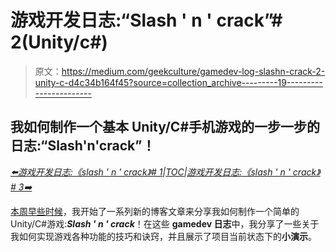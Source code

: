 # 游戏开发日志:“Slash ' n ' crack”# 2(Unity/c#)

> 原文：<https://medium.com/geekculture/gamedev-log-slashn-crack-2-unity-c-d4c34b164f45?source=collection_archive---------19----------------------->

## 我如何制作一个基本 Unity/C#手机游戏的一步一步的日志:“Slash'n'crack”！

[*⬅️游戏开发日志:《slash ' n ' crack》# 1*](/geekculture/gamedev-log-slashn-crack-1-unity-c-f2ef695dc5e6)*|*[*TOC*](https://mina-pecheux.medium.com/gamedev-log-slashn-crack-unity-c-9d18e73c5df9)*|*[*游戏开发日志:《slash ' n ' crack》# 3➡️*](https://mina-pecheux.medium.com/gamedev-log-slashn-crack-3-unity-c-8e1c7b5ac720)

[本周早些时候](/geekculture/gamedev-log-slashn-crack-1-unity-c-f2ef695dc5e6)，我开始了一系列新的博客文章来分享我如何制作一个简单的 Unity/C#游戏:***Slash ' n ' crack***！在这些 **gamedev 日志**中，我分享了一些关于我如何实现游戏各种功能的技巧和诀窍，并且展示了项目当前状态下的**小演示**。
